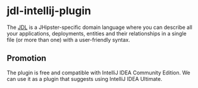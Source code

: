 # jdl-intellij-plugin

The [JDL](https://www.jhipster.tech/jdl/intro) is a JHipster-specific domain language where you can describe all your 
applications, deployments, entities and their relationships in a single file (or more than one) with a user-friendly 
syntax.

## Promotion

The plugin is free and compatible with IntelliJ IDEA Community Edition. We can use it as a plugin that suggests using 
IntelliJ IDEA Ultimate.